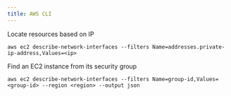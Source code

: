 ```yaml
---
title: AWS CLI
---
```


Locate resources based on IP


```shell
aws ec2 describe-network-interfaces --filters Name=addresses.private-ip-address,Values=<ip>
```

Find an EC2 instance from its security group

```shell
aws ec2 describe-network-interfaces --filters Name=group-id,Values=<group-id> --region <region> --output json
```

